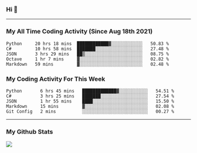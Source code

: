 ### Hi 🙂

---

### My All Time Coding Activity (Since Aug 18th 2021)
<!--START_SECTION:waka-all-->
```text
Python     20 hrs 18 mins  ████████████▓░░░░░░░░░░░░   50.83 % 
C#         10 hrs 58 mins  ███████░░░░░░░░░░░░░░░░░░   27.48 % 
JSON       3 hrs 29 mins   ██▒░░░░░░░░░░░░░░░░░░░░░░   08.75 % 
Octave     1 hr 7 mins     ▓░░░░░░░░░░░░░░░░░░░░░░░░   02.82 % 
Markdown   59 mins         ▓░░░░░░░░░░░░░░░░░░░░░░░░   02.48 % 
```
<!--END_SECTION:waka-all-->

### My Coding Activity For This Week
<!--START_SECTION:waka-week-->
```text
Python       6 hrs 45 mins   █████████████▓░░░░░░░░░░░   54.51 % 
C#           3 hrs 25 mins   ███████░░░░░░░░░░░░░░░░░░   27.54 % 
JSON         1 hr 55 mins    ████░░░░░░░░░░░░░░░░░░░░░   15.50 % 
Markdown     15 mins         ▓░░░░░░░░░░░░░░░░░░░░░░░░   02.08 % 
Git Config   2 mins          ░░░░░░░░░░░░░░░░░░░░░░░░░   00.27 % 
```
<!--END_SECTION:waka-week-->

---

### My Github Stats
![](https://github-readme-stats.vercel.app/api?username=eroxl&count_private=true&show_icons=true&theme=onedark)
